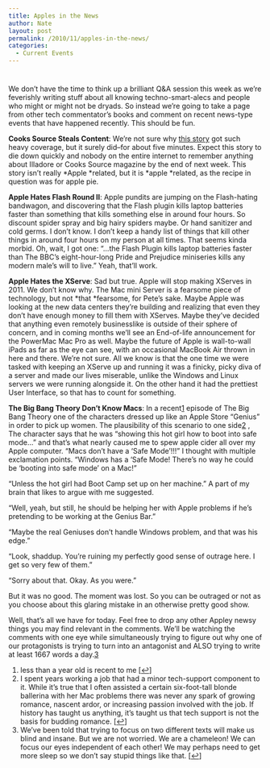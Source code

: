 ```yaml
---
title: Apples in the News
author: Nate
layout: post
permalink: /2010/11/apples-in-the-news/
categories:
  - Current Events
---
```

# 

We don’t have the time to think up a brilliant Q&A session this week as we’re feverishly writing stuff about all knowing techno-smart-alecs and people who might or might not be dryads. So instead we’re going to take a page from other tech commentator’s books and comment on recent news-type events that have happened recently. This should be fun.

**Cooks Source Steals Content**: We’re not sure why [this story][1] got such heavy coverage, but it surely did–for about five minutes. Expect this story to die down quickly and nobody on the entire internet to remember anything about Illadore or Cooks Source magazine by the end of next week. This story isn’t really *Apple *related, but it is *apple *related, as the recipe in question was for apple pie.

 [1]: http://illadore.livejournal.com/30674.html

**Apple Hates Flash Round II**: Apple pundits are jumping on the Flash-hating bandwagon, and discovering that the Flash plugin kills laptop batteries faster than something that kills something else in around four hours. So discount spider spray and big hairy spiders maybe. Or hand sanitizer and cold germs. I don’t know. I don’t keep a handy list of things that kill other things in around four hours on my person at all times. That seems kinda morbid. Oh, wait, I got one: “…the Flash Plugin kills laptop batteries faster than The BBC’s eight-hour-long Pride and Prejudice miniseries kills any modern male’s will to live.” Yeah, that’ll work.

**Apple Hates the XServe**: Sad but true. Apple will stop making XServes in 2011. We don’t know why. The Mac mini Server is a fearsome piece of technology, but not *that *fearsome, for Pete’s sake. Maybe Apple was looking at the new data centers they’re building and realizing that even they don’t have enough money to fill them with XServes. Maybe they’ve decided that anything even remotely businesslike is outside of their sphere of concern, and in coming months we’ll see an End-of-life announcement for the PowerMac Mac Pro as well. Maybe the future of Apple is wall-to-wall iPads as far as the eye can see, with an occasional MacBook Air thrown in here and there. We’re not sure. All we know is that the one time we were tasked with keeping an XServe up and running it was a finicky, picky diva of a server and made our lives miserable, unlike the Windows and Linux servers we were running alongside it. On the other hand it had the prettiest User Interface, so that has to count for something.

**The Big Bang Theory Don’t Know Macs**: In a recent[1][2] episode of The Big Bang Theory one of the characters dressed up like an Apple Store “Genius” in order to pick up women. The plausibility of this scenario to one side[2][3] , The character says that he was “showing this hot girl how to boot into safe mode…” and that’s what nearly caused me to spew apple cider all over my Apple computer. “Macs don’t have a ‘Safe Mode’!!!” I thought with multiple exclamation points. “Windows has a ‘Safe Mode! There’s no way he could be ‘booting into safe mode’ on a Mac!”

 [2]: #footnote_0_993 " less than a year old is recent to me"
 [3]: #footnote_1_993 "I spent years working a job that had a minor tech-support component to it. While it’s true that I often assisted a certain six-foot-tall blonde ballerina with her Mac problems there was never any spark of growing romance, nascent ardor, or increasing passion involved with the job. If history has taught us anything, it’s taught us that tech support is not the basis for budding romance."

“Unless the hot girl had Boot Camp set up on her machine.” A part of my brain that likes to argue with me suggested.

“Well, yeah, but still, he should be helping her with Apple problems if he’s pretending to be working at the Genius Bar.”

“Maybe the real Geniuses don’t handle Windows problem, and that was his edge.”

“Look, shaddup. You’re ruining my perfectly good sense of outrage here. I get so very few of them.”

“Sorry about that. Okay. As you were.”

But it was no good. The moment was lost. So you can be outraged or not as you choose about this glaring mistake in an otherwise pretty good show.

Well, that’s all we have for today. Feel free to drop any other Appley newsy things you may find relevant in the comments. We’ll be watching the comments with one eye while simultaneously trying to figure out why one of our protagonists is trying to turn into an antagonist and ALSO trying to write at least 1667 words a day.[3][4]

 [4]: #footnote_2_993 "We’ve been told that trying to focus on two different texts will make us blind and insane. But we are not worried. We are a chameleon! We can focus our eyes independent of each other! We may perhaps need to get more sleep so we don’t say stupid things like that."

1.  less than a year old is recent to me [[↩][5]]
2.  I spent years working a job that had a minor tech-support component to it. While it’s true that I often assisted a certain six-foot-tall blonde ballerina with her Mac problems there was never any spark of growing romance, nascent ardor, or increasing passion involved with the job. If history has taught us anything, it’s taught us that tech support is not the basis for budding romance. [[↩][6]]
3.  We’ve been told that trying to focus on two different texts will make us blind and insane. But we are not worried. We are a chameleon! We can focus our eyes independent of each other! We may perhaps need to get more sleep so we don’t say stupid things like that. [[↩][7]]

 [5]: #identifier_0_993
 [6]: #identifier_1_993
 [7]: #identifier_2_993